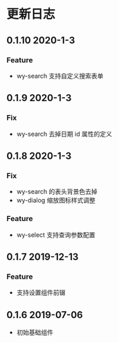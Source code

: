 # 更新日志

## 0.1.10 2020-1-3

### Feature

- wy-search 支持自定义搜索表单

## 0.1.9 2020-1-3

### Fix

- wy-search 去掉日期 id 属性的定义

## 0.1.8 2020-1-3

### Fix

- wy-search 的表头背景色去掉
- wy-dialog 缩放图标样式调整

### Feature

- wy-select 支持查询参数配置

## 0.1.7 2019-12-13

### Feature

- 支持设置组件前辍

## 0.1.6  2019-07-06

- 初始基础组件

